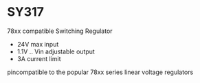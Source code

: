# SY317
78xx compatible Switching Regulator

- 24V max input
- 1.1V .. Vin adjustable output
- 3A current limit

pincompatible to the popular 78xx series linear voltage regulators